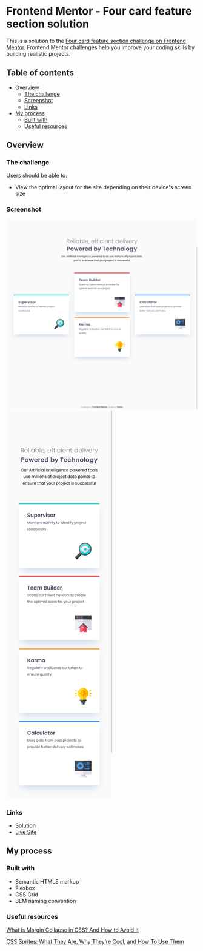 # Frontend Mentor - Four card feature section solution

This is a solution to the [Four card feature section challenge on Frontend Mentor](https://www.frontendmentor.io/challenges/four-card-feature-section-weK1eFYK). Frontend Mentor challenges help you improve your coding skills by building realistic projects.

## Table of contents

-   [Overview](#overview)
    -   [The challenge](#the-challenge)
    -   [Screenshot](#screenshot)
    -   [Links](#links)
-   [My process](#my-process)
    -   [Built with](#built-with)
    -   [Useful resources](#useful-resources)

## Overview

### The challenge

Users should be able to:

-   View the optimal layout for the site depending on their device's screen size

### Screenshot

![](./screenshots/screenshot-desktop.png)
![](./screenshots/screenshot-mobile.png)

### Links

-   [Solution](https://github.com/kavrindev/frontendmentor/tree/main/fourCardFeatureSection)
-   [Live Site](https://kavrindev.github.io/frontendmentor/fourCardFeatureSection)

## My process

### Built with

-   Semantic HTML5 markup
-   Flexbox
-   CSS Grid
-   BEM naming convention

### Useful resources

[What is Margin Collapse in CSS? And How to Avoid It](https://www.freecodecamp.org/news/what-is-margin-collapse-and-how-to-avoid-it/)

[CSS Sprites: What They Are, Why They’re Cool, and How To Use Them](https://css-tricks.com/css-sprites/)
